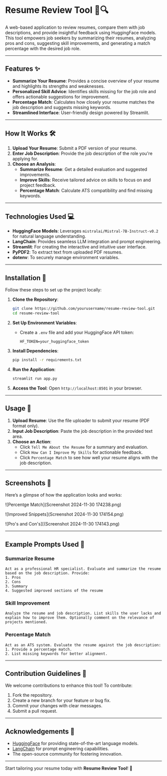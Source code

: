 # Resume Review Tool 📄🔍

A web-based application to review resumes, compare them with job descriptions, and provide insightful feedback using HuggingFace models. This tool empowers job seekers by summarizing their resumes, analyzing pros and cons, suggesting skill improvements, and generating a match percentage with the desired job role.

---

## Features ✨
- **Summarize Your Resume**: Provides a concise overview of your resume and highlights its strengths and weaknesses.
- **Personalized Skill Advice**: Identifies skills missing for the job role and offers actionable suggestions for improvement.
- **Percentage Match**: Calculates how closely your resume matches the job description and suggests missing keywords.
- **Streamlined Interface**: User-friendly design powered by Streamlit.

---

## How It Works 🛠️

1. **Upload Your Resume**: Submit a PDF version of your resume.
2. **Enter Job Description**: Provide the job description of the role you're applying for.
3. **Choose an Analysis**:
    - **Summarize Resume**: Get a detailed evaluation and suggested improvements.
    - **Improve Skills**: Receive tailored advice on skills to focus on and project feedback.
    - **Percentage Match**: Calculate ATS compatibility and find missing keywords.

---

## Technologies Used 💻
- **HuggingFace Models**: Leverages `mistralai/Mistral-7B-Instruct-v0.2` for natural language understanding.
- **LangChain**: Provides seamless LLM integration and prompt engineering.
- **Streamlit**: For creating the interactive and intuitive user interface.
- **PyPDF2**: To extract text from uploaded PDF resumes.
- **dotenv**: To securely manage environment variables.

---

## Installation 🚀

Follow these steps to set up the project locally:

1. **Clone the Repository**:
   ```bash
   git clone https://github.com/yourusername/resume-review-tool.git
   cd resume-review-tool
   ```

2. **Set Up Environment Variables**:
   - Create a `.env` file and add your HuggingFace API token:
     ```
     HF_TOKEN=your_huggingface_token
     ```

3. **Install Dependencies**:
   ```bash
   pip install -r requirements.txt
   ```

4. **Run the Application**:
   ```bash
   streamlit run app.py
   ```

5. **Access the Tool**:
   Open `http://localhost:8501` in your browser.

---

## Usage 💼

1. **Upload Resume**: Use the file uploader to submit your resume (PDF format only).
2. **Input Job Description**: Paste the job description in the provided text area.
3. **Choose an Action**:
    - Click `Tell Me About the Resume` for a summary and evaluation.
    - Click `How Can I Improve My Skills` for actionable feedback.
    - Click `Percentage Match` to see how well your resume aligns with the job description.

---

## Screenshots 📸

Here’s a glimpse of how the application looks and works:

![Percentge Match](Screenshot 2024-11-30 174238.png)

![Improved Snippets](Screenshot 2024-11-30 174154.png)

![Pro's and Con's][(Screenshot 2024-11-30 174143.png)

---

## Example Prompts Used 📝

### Summarize Resume
```plaintext
Act as a professional HR specialist. Evaluate and summarize the resume based on the job description. Provide:
1. Pros
2. Cons
3. Summary
4. Suggested improved sections of the resume
```

### Skill Improvement
```plaintext
Analyze the resume and job description. List skills the user lacks and explain how to improve them. Optionally comment on the relevance of projects mentioned.
```

### Percentage Match
```plaintext
Act as an ATS system. Evaluate the resume against the job description:
1. Provide a percentage match.
2. List missing keywords for better alignment.
```

---

## Contribution Guidelines 🤝
We welcome contributions to enhance this tool! To contribute:
1. Fork the repository.
2. Create a new branch for your feature or bug fix.
3. Commit your changes with clear messages.
4. Submit a pull request.

---

## Acknowledgements 🙌
- [HuggingFace](https://huggingface.co/) for providing state-of-the-art language models.
- [LangChain](https://python.langchain.com/) for prompt engineering capabilities.
- The open-source community for fostering innovation.

---

Start tailoring your resume today with **Resume Review Tool**! 🎯
